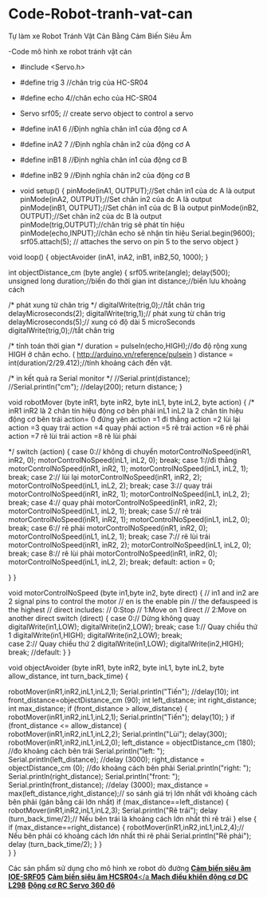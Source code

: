 # Code-Robot-tranh-vat-can
Tự làm xe Robot Tránh Vật Cản Bằng Cảm Biến Siêu Âm

-Code mô hình xe robot tránh vật cản
- #include <Servo.h>
- #define trig 3 //chân trig của HC-SR04
- #define echo 4//chân echo của HC-SR04

- Servo srf05;  // create servo object to control a servo
- #define inA1 6 //Định nghĩa chân in1 của động cơ A
- #define inA2 7 //Định nghĩa chân in2 của động cơ A
- #define inB1 8 //Định nghĩa chân in1 của động cơ B
- #define inB2 9 //Định nghĩa chân in2 của động cơ B

- void setup()
{
  pinMode(inA1, OUTPUT);//Set chân in1 của dc A là output
  pinMode(inA2, OUTPUT);//Set chân in2 của dc A là output
  pinMode(inB1, OUTPUT);//Set chân in1 của dc B là output
  pinMode(inB2, OUTPUT);//Set chân in2 của dc B là output
  pinMode(trig,OUTPUT);//chân trig sẽ phát tín hiệu
  pinMode(echo,INPUT);//chân echo sẽ nhận tín hiệu
  Serial.begin(9600);
  srf05.attach(5);  // attaches the servo on pin 5 to the servo object
}

void loop() 
{
  objectAvoider (inA1, inA2, inB1, inB2,50, 1000);
}

int objectDistance_cm (byte angle)
{
  srf05.write(angle);
  delay(500);
  unsigned long duration;//biến đo thời gian
  int distance;//biến lưu khoảng cách

  /* phát xung từ chân trig */
  digitalWrite(trig,0);//tắt chân trig
  delayMicroseconds(2);
  digitalWrite(trig,1);// phát xung từ chân trig
  delayMicroseconds(5);// xung có độ dài 5 microSeconds
  digitalWrite(trig,0);//tắt chân trig
  
  /* tính toán thời gian */
  duration = pulseIn(echo,HIGH);//đo độ rộng xung HIGH ở chân echo. ( http://arduino.vn/reference/pulsein )
  distance = int(duration/2/29.412);//tính khoảng cách đến vật.

  /* in kết quả ra Serial monitor */
  //Serial.print(distance);
  //Serial.println("cm");
  //delay(200);
  return distance;
}

void robotMover (byte inR1, byte inR2, byte inL1, byte inL2, byte action)
{
  /*
  inR1 inR2 là 2 chân tín hiệu động cơ bên phải
  inL1 inL2 là 2 chân tín hiệu động cơ bên trái
  action= 0 đứng yên
  action =1 đi thẳng
  action =2 lùi lại
  action =3 quay trái
  action =4 quay phải
  action =5 rẽ trái
  action =6 rẽ phải
  action =7 rẽ lùi trái
  action =8 rẽ lùi phải

  */
  switch (action)
  {
    case 0:// không di chuyển
      motorControlNoSpeed(inR1, inR2, 0);
      motorControlNoSpeed(inL1, inL2, 0);
      break;
    case 1://đi thẳng
      motorControlNoSpeed(inR1, inR2, 1);
      motorControlNoSpeed(inL1, inL2, 1);
      break;
    case 2:// lùi lại
      motorControlNoSpeed(inR1, inR2, 2);
      motorControlNoSpeed(inL1, inL2, 2);
      break;
    case 3:// quay trái
      motorControlNoSpeed(inR1, inR2, 1);
      motorControlNoSpeed(inL1, inL2, 2);
      break;
    case 4:// quay phải
      motorControlNoSpeed(inR1, inR2, 2);
      motorControlNoSpeed(inL1, inL2, 1);
      break;
    case 5:// rẽ trái
      motorControlNoSpeed(inR1, inR2, 1);
      motorControlNoSpeed(inL1, inL2, 0);
      break;
    case 6:// rẽ phải
      motorControlNoSpeed(inR1, inR2, 0);
      motorControlNoSpeed(inL1, inL2, 1);
      break;
    case 7:// rẽ lùi trái
      motorControlNoSpeed(inR1, inR2, 2);
      motorControlNoSpeed(inL1, inL2, 0);
      break;
    case 8:// rẽ lùi phải
      motorControlNoSpeed(inR1, inR2, 0);
      motorControlNoSpeed(inL1, inL2, 2);
      break;
    default:
      action = 0;
      
  }
}


void motorControlNoSpeed (byte in1,byte in2, byte direct)
{
// in1 and in2 are 2 signal pins to control the motor
// en is the enable pin
// the defauspeed is the highest
// direct includes:
//    0:Stop
//    1:Move on 1 direct
//    2:Move on another direct
switch (direct) 
  {
    case 0:// Dừng không quay
      digitalWrite(in1,LOW);
      digitalWrite(in2,LOW);
      break;
    case 1:// Quay chiều thứ 1
      digitalWrite(in1,HIGH);
      digitalWrite(in2,LOW);
      break;    
    case 2:// Quay chiều thứ 2
      digitalWrite(in1,LOW);
      digitalWrite(in2,HIGH);
      break;
    //default: 
  }
}

void objectAvoider (byte inR1, byte inR2, byte inL1, byte inL2, byte allow_distance, int turn_back_time)
{
  
  robotMover(inR1,inR2,inL1,inL2,1);
  Serial.println("Tiến");
  //delay(10);
  int front_distance=objectDistance_cm (90);
  int left_distance;
  int right_distance;
  int max_distance;
  if (front_distance > allow_distance)
    {
      robotMover(inR1,inR2,inL1,inL2,1);
      Serial.println("Tiến");
      delay(10);
    }
    if (front_distance <= allow_distance)
    {    
      robotMover(inR1,inR2,inL1,inL2,2);
      Serial.println("Lùi");
      delay(300);
      robotMover(inR1,inR2,inL1,inL2,0);
      left_distance = objectDistance_cm (180); //đo khoảng cách bên trái
      Serial.println("left: ");    
      Serial.println(left_distance);
      //delay (3000);
      right_distance = objectDistance_cm (0); //đo khoảng cách bên phải
      Serial.println("right: ");
      Serial.println(right_distance);
      Serial.println("front: ");
      Serial.println(front_distance);
      //delay (3000);
      max_distance = max(left_distance,right_distance);// so sánh giá trị lớn nhất với khoảng cách bên phải (gán bằng cái lớn nhất)
      if  (max_distance==left_distance)
      {
        robotMover(inR1,inR2,inL1,inL2,3);
        Serial.println("Rẽ trái");
        delay (turn_back_time/2);// Nếu bên trái là khoảng cách lớn nhất thì rẽ trái
      }
      else
      {
        if  (max_distance==right_distance)
        {
          robotMover(inR1,inR2,inL1,inL2,4);// Nếu bên phải có khoảng cách lớn nhất thì rẽ phải
          Serial.println("Rẽ phải");
          delay (turn_back_time/2);
        }
      }  
    }
}


Các sản phẩm sử dụng cho mô hình xe robot dò đường 
<a href="https://nshopvn.com/product/cam-bien-sieu-am-ioe-sr05-ho-tro-ngo-ra-ttl/"><strong>Cảm biến siêu âm IOE-SRF05</strong></a>
<a href="https://nshopvn.com/product/cam-bien-sieu-am-hc-sr04/"><strong>Cảm biến siêu âm HCSR04</strong></a
<a href="https://nshopvn.com/product/mach-dieu-khien-dong-co-dc-l298n/"><strong>Mạch điều khiển động cơ DC L298</strong></a>
<a href="https://nshopvn.com/product/dong-co-servo-mg996-360-do/"><strong>Động cơ RC Servo 360 độ</strong></a>
